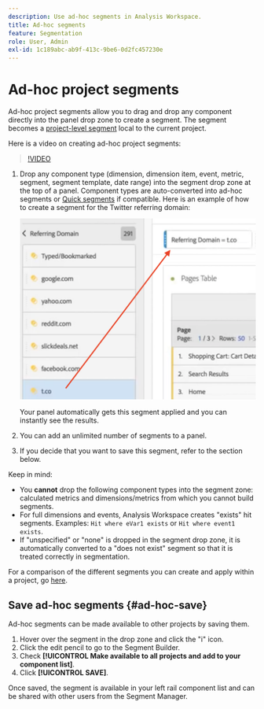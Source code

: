 ```yaml
---
description: Use ad-hoc segments in Analysis Workspace.
title: Ad-hoc segments
feature: Segmentation
role: User, Admin
exl-id: 1c189abc-ab9f-413c-9be6-0d2fc457230e
---
```

# Ad-hoc project segments

Ad-hoc project segments allow you to drag and drop any component directly into the panel drop zone to create a segment. The segment becomes a [project-level segment](https://experienceleague.adobe.com/docs/analytics/analyze/analysis-workspace/components/segments/quick-segments.html?#what-are-project-only-segments%3F) local to the current project. 

Here is a video on creating ad-hoc project segments:

>[!VIDEO](https://video.tv.adobe.com/v/23978/?quality=12)

1. Drop any component type (dimension, dimension item, event, metric, segment, segment template, date range) into the segment drop zone at the top of a panel. Component types are auto-converted into ad-hoc segments or [Quick segments](https://experienceleague.adobe.com/docs/analytics/analyze/analysis-workspace/components/segments/quick-segments.html) if compatible.
   Here is an example of how to create a segment for the Twitter referring domain:

   ![](assets/ad-hoc1.png)

   Your panel automatically gets this segment applied and you can instantly see the results. 

1. You can add an unlimited number of segments to a panel.
1. If you decide that you want to save this segment, refer to the section below.

Keep in mind:

* You **cannot** drop the following component types into the segment zone: calculated metrics and dimensions/metrics from which you cannot build segments.
* For full dimensions and events, Analysis Workspace creates "exists" hit segments. Examples: `Hit where eVar1 exists` or `Hit where event1 exists`.
* If "unspecified" or "none" is dropped in the segment drop zone, it is automatically converted to a "does not exist" segment so that it is treated correctly in segmentation.

For a comparison of the different segments you can create and apply within a project, go [here](/help/analyze/analysis-workspace/components/segments/t-freeform-project-segment.md).

## Save ad-hoc  segments {#ad-hoc-save}

Ad-hoc segments can be made available to other projects by saving them.

1. Hover over the segment in the drop zone and click the "i" icon.
1. Click the edit pencil to go to the Segment Builder. 
2. Check **[!UICONTROL Make available to all projects and add to your component list]**. 
3. Click **[!UICONTROL SAVE]**. 

Once saved, the segment is available in your left rail component list and can be shared with other users from the Segment Manager.
